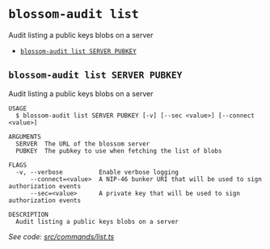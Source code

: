 `blossom-audit list`
====================

Audit listing a public keys blobs on a server

* [`blossom-audit list SERVER PUBKEY`](#blossom-audit-list-server-pubkey)

## `blossom-audit list SERVER PUBKEY`

Audit listing a public keys blobs on a server

```
USAGE
  $ blossom-audit list SERVER PUBKEY [-v] [--sec <value>] [--connect <value>]

ARGUMENTS
  SERVER  The URL of the blossom server
  PUBKEY  The pubkey to use when fetching the list of blobs

FLAGS
  -v, --verbose          Enable verbose logging
      --connect=<value>  A NIP-46 bunker URI that will be used to sign authorization events
      --sec=<value>      A private key that will be used to sign authorization events

DESCRIPTION
  Audit listing a public keys blobs on a server
```

_See code: [src/commands/list.ts](https://github.com/hzrd149/blossom-audit/blob/v0.1.0/src/commands/list.ts)_
